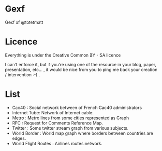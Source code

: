 # Gexf
Gexf of @totetmatt

# Licence
Everything is under the Creative Common BY - SA licence

I can't enforce it, but if you're using one of the resource in your blog, paper, presentation, etc... , it would be nice from you to ping me back your creation / intervention :-) .

# List
* Cac40 : Social network between of French Cac40 administrators
* Internet Tube: Network of Internet cable.
* Metro : Metro lines from some cities represented as Graph
* RFC  : Request for Comments Reference Map.
* Twitter : Some twitter stream graph from various subjects.
* World Border  : World map graph where borders between countries are edges.
* World Flight Routes : Airlines routes network.
